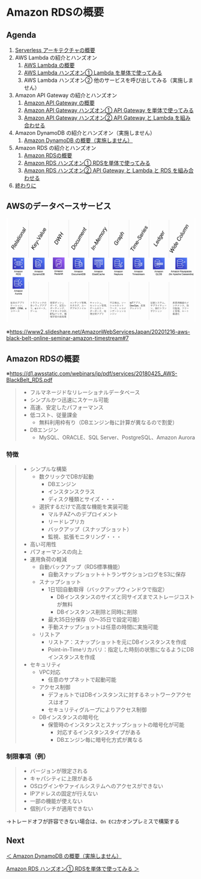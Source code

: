 # Amazon RDSの概要

## Agenda

1. [Serverless アーキテクチャの概要](./01_serverless.md)
2. AWS Lambda の紹介とハンズオン
   1. [AWS Lambda の概要](./10_lambda.md)
   2. [AWS Lambda ハンズオン① Lambda を単体で使ってみる](./11_lambda_1.md)
   3. AWS Lambda ハンズオン② 他のサービスを呼び出してみる（実施しません）
3. Amazon API Gateway の紹介とハンズオン
   1. [Amazon API Gateway の概要](./20_apigateway.md)
   2. [Amazon API Gateway ハンズオン① API Gateway を単体で使ってみる](./21_apigateway_1.md)
   3. [Amazon API Gateway ハンズオン② API Gateway と Lambda を組み合わせる](./22_apigateway_2.md)
4. Amazon DynamoDB の紹介とハンズオン（実施しません）
   1. [Amazon DynamoDB の概要（実施しません）](./30_dynamodb.md)
5. Amazon RDS の紹介とハンズオン
   1. [Amazon RDSの概要](./40_rds.md)
   2. [Amazon RDS ハンズオン① RDSを単体で使ってみる](./41_rds_1.md)
   3. [Amazon RDS ハンズオン② API Gateway と Lambda と RDS を組み合わせる](./42_rds_2.md)
6. [終わりに](./99_end.md)



## AWSのデータベースサービス

![db_all](./img/db_all.jpg)

※https://www2.slideshare.net/AmazonWebServicesJapan/20201216-aws-black-belt-online-seminar-amazon-timestream#7

## Amazon RDSの概要

※https://d1.awsstatic.com/webinars/jp/pdf/services/20180425_AWS-BlackBelt_RDS.pdf

> * フルマネージドなリレーショナルデータベース
> * シンプルかつ迅速にスケール可能
> * 高速、安定したパフォーマンス
> * 低コスト、従量課金
>   * 無料利用枠有り（DBエンジン毎に計算が異なるので割愛）
> * DBエンジン
>   * MySQL、ORACLE、SQL Server、PostgreSQL、Amazon Aurora



### 特徴

> * シンプルな構築
>   * 数クリックでDBが起動
>     * DBエンジン
>     * インスタンスクラス
>     * ディスク種類とサイズ・・・
>   * 選択するだけで高度な機能を実装可能
>     * マルチAZへのデプロイメント
>     * リードレプリカ
>     * バックアップ（スナップショット）
>     * 監視、拡張モニタリング・・・
> * 高い可用性
> * パフォーマンスの向上
> * 運用負荷の軽減
>   * 自動バックアップ（RDS標準機能）
>     * 自動スナップショット＋トランザクションログをS3に保存
>   * スナップショット
>     * 1日1回自動取得（バックアップウィンドウで指定）
>       * DBインスタンスのサイズと同サイズまでストレージコストが無料
>       * DBインスタンス削除と同時に削除
>     * 最大35日分保存（0～35日で設定可能）
>     * 手動スナップショットは任意の時間に実施可能
>   * リストア
>     * リストア：スナップショットを元にDBインスタンスを作成
>     * Point-in-Timeリカバリ：指定した時刻の状態になるようにDBインスタンスを作成
> * セキュリティ
>   * VPC対応
>     * 任意のサプネットで起動可能
>   * アクセス制御
>     * デフォルトではDBインスタンスに対するネットワークアクセスはオフ
>     * セキュリティグループによりアクセス制御
>   * DBインスタンスの暗号化
>     * 保管時のインスタンスとスナップショットの暗号化が可能
>       * 対応するインスタンスタイプがある
>       * DBエンジン毎に暗号化方式が異なる



### 制限事項（例）

> * バージョンが限定される
> * キャパシティに上限がある
> * OSログインやファイルシステムへのアクセスができない
> * IPアドレスの固定が行えない
> * 一部の機能が使えない
> * 個別パッチが適用できない

→トレードオフが許容できない場合は、`On EC2`かオンプレミスで構築する



## Next

[＜ Amazon DynamoDB の概要（実施しません）](./30_dynamodb.md)

[Amazon RDS ハンズオン① RDSを単体で使ってみる ＞](./41_rds_1.md)

